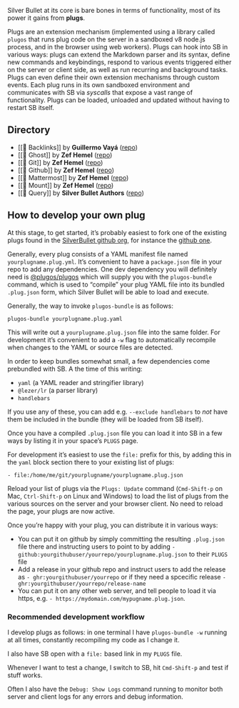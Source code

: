 Silver Bullet at its core is bare bones in terms of functionality, most of its
power it gains from **plugs**.

Plugs are an extension mechanism (implemented using a library called `plugos`
that runs plug code on the server in a sandboxed v8 node.js process, and in the
browser using web workers). Plugs can hook into SB in various ways: plugs can
extend the Markdown parser and its syntax, define new commands and keybindings,
respond to various events triggered either on the server or client side, as well
as run recurring and background tasks. Plugs can even define their own extension
mechanisms through custom events. Each plug runs in its own sandboxed
environment and communicates with SB via _syscalls_ that expose a vast range of
functionality. Plugs can be loaded, unloaded and updated without having to
restart SB itself.

## Directory

<!-- #query page where type = "plug" order by name render [[template/plug]] -->

- [[🔌 Backlinks]] by **Guillermo Vayá**
  ([repo](https://github.com/Willyfrog/silverbullet-backlinks))
- [[🔌 Ghost]] by **Zef Hemel**
  ([repo](https://github.com/silverbulletmd/silverbullet-ghost))
- [[🔌 Git]] by **Zef Hemel**
  ([repo](https://github.com/silverbulletmd/silverbullet-github))
- [[🔌 Github]] by **Zef Hemel**
  ([repo](https://github.com/silverbulletmd/silverbullet-github))
- [[🔌 Mattermost]] by **Zef Hemel**
  ([repo](https://github.com/silverbulletmd/silverbullet-mattermost))
- [[🔌 Mount]] by **Zef Hemel**
  ([repo](https://github.com/silverbulletmd/silverbullet-mount))
- [[🔌 Query]] by **Silver Bullet Authors**
  ([repo](https://github.com/silverbulletmd/silverbullet))

<!-- /query -->

## How to develop your own plug

At this stage, to get started, it’s probably easiest to fork one of the existing
plugs found in the [SilverBullet github org](https://github.com/silverbulletmd),
for instance the
[github one](https://github.com/silverbulletmd/silverbullet-github).

Generally, every plug consists of a YAML manifest file named
`yourplugname.plug.yml`. It’s convenient to have a `package.json` file in your
repo to add any dependencies. One dev dependency you will definitely need is
[@plugos/plugos](https://www.npmjs.com/package/@plugos/plugos) which will supply
you with the `plugos-bundle` command, which is used to “compile” your plug YAML
file into its bundled `.plug.json` form, which Silver Bullet will be able to
load and execute.

Generally, the way to invoke `plugos-bundle` is as follows:

    plugos-bundle yourplugname.plug.yaml

This will write out a `yourplugname.plug.json` file into the same folder. For
development it’s convenient to add a `-w` flag to automatically recompile when
changes to the YAML or source files are detected.

In order to keep bundles somewhat small, a few dependencies come prebundled with
SB. A the time of this writing:

- `yaml` (a YAML reader and stringifier library)
- `@lezer/lr` (a parser library)
- `handlebars`

If you use any of these, you can add e.g. `--exclude handlebars` to _not_ have
them be included in the bundle (they will be loaded from SB itself).

Once you have a compiled `.plug.json` file you can load it into SB in a few ways
by listing it in your space’s `PLUGS` page.

For development it’s easiest to use the `file:` prefix for this, by adding this
in the `yaml` block section there to your existing list of plugs:

    - file:/home/me/git/yourplugname/yourplugname.plug.json

Reload your list of plugs via the `Plugs: Update` command (`Cmd-Shift-p` on Mac,
`Ctrl-Shift-p` on Linux and Windows) to load the list of plugs from the various
sources on the server and your browser client. No need to reload the page, your
plugs are now active.

Once you’re happy with your plug, you can distribute it in various ways:

- You can put it on github by simply committing the resulting `.plug.json` file
  there and instructing users to point to by adding
  `- github:yourgithubuser/yourrepo/yourplugname.plug.json` to their `PLUGS`
  file
- Add a release in your github repo and instruct users to add the release as
  `- ghr:yourgithubuser/yourrepo` or if they need a spcecific release
  `- ghr:yourgithubuser/yourrepo/release-name`
- You can put it on any other web server, and tell people to load it via https,
  e.g. `- https://mydomain.com/mypugname.plug.json`.

### Recommended development workflow

I develop plugs as follows: in one terminal I have `plugos-bundle -w` running at
all times, constantly recompiling my code as I change it.

I also have SB open with a `file:` based link in my `PLUGS` file.

Whenever I want to test a change, I switch to SB, hit `Cmd-Shift-p` and test if
stuff works.

Often I also have the `Debug: Show Logs` command running to monitor both server
and client logs for any errors and debug information.
